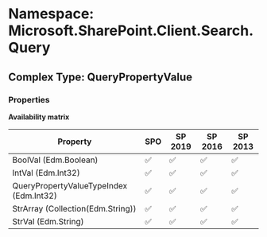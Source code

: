 # Namespace: Microsoft.SharePoint.Client.Search.Query

## Complex Type: QueryPropertyValue

### Properties

**Availability matrix**

Property | SPO | SP 2019 | SP 2016 | SP 2013
----------|-----|---------|---------|--------
BoolVal (Edm.Boolean) | ✅ | ✅ | ✅ | ✅
IntVal (Edm.Int32) | ✅ | ✅ | ✅ | ✅
QueryPropertyValueTypeIndex (Edm.Int32) | ✅ | ✅ | ✅ | ✅
StrArray (Collection(Edm.String)) | ✅ | ✅ | ✅ | ✅
StrVal (Edm.String) | ✅ | ✅ | ✅ | ✅
